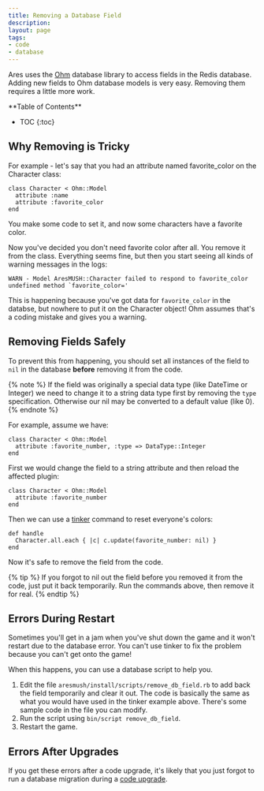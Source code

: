 ```yaml
---
title: Removing a Database Field
description: 
layout: page
tags:
- code
- database
---
```


Ares uses the [Ohm](http://ohm.keyvalue.org/) database library to access fields in the Redis database.  Adding new fields to Ohm database models is very easy.  Removing them requires a little more work.

<div id="inline_toc" markdown="1">
**Table of Contents**

* TOC
{:toc}
</div>

## Why Removing is Tricky

For example - let's say that you had an attribute named favorite_color on the Character class:

    class Character < Ohm::Model
      attribute :name
      attribute :favorite_color
    end

You make some code to set it, and now some characters have a favorite color.  

Now you've decided you don't need favorite color after all.   You remove it from the class.  Everything seems fine, but then you start seeing all kinds of warning messages in the logs:

    WARN - Model AresMUSH::Character failed to respond to favorite_color undefined method `favorite_color='

This is happening because you've got data for `favorite_color` in the databse, but nowhere to put it on the Character object!   Ohm assumes that's a coding mistake and gives you a warning.

## Removing Fields Safely

To prevent this from happening, you should set all instances of the field to `nil` in the database **before** removing it from the code.

{% note %} 
If the field was originally a special data type (like DateTime or Integer) we need to change it to a string data type first by removing the `type` specification.  Otherwise our nil may be converted to a default value (like 0).
{% endnote %}

For example, assume we have:

    class Character < Ohm::Model
      attribute :favorite_number, :type => DataType::Integer
    end

First we would change the field to a string attribute and then reload the affected plugin:

    class Character < Ohm::Model
      attribute :favorite_number
    end

Then we can use a [tinker](/tutorials/code/tinker.html) command to reset everyone's colors:

    def handle
      Character.all.each { |c| c.update(favorite_number: nil) }
    end

Now it's safe to remove the field from the code.

{% tip %} 
If you forgot to nil out the field before you removed it from the code, just put it back temporarily.  Run the commands above, then remove it for real.
{% endtip %}

## Errors During Restart

Sometimes you'll get in a jam when you've shut down the game and it won't restart due to the database error.  You can't use tinker to fix the problem because you can't get onto the game!

When this happens, you can use a database script to help you.

1. Edit the file `aresmush/install/scripts/remove_db_field.rb` to add back the field temporarily and clear it out. The code is basically the same as what you would have used in the tinker example above.  There's some sample code in the file you can modify.
2. Run the script using `bin/script remove_db_field`.
3. Restart the game.

## Errors After Upgrades

If you get these errors after a code upgrade, it's likely that you just forgot to run a database migration during a [code upgrade](/tutorials/manage/upgrades.html).
